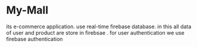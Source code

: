 # My-Mall
its e-commerce application. use real-time firebase database.
in this all data of user and product are store in firebsae .
for user authentication we use firebase authentication
